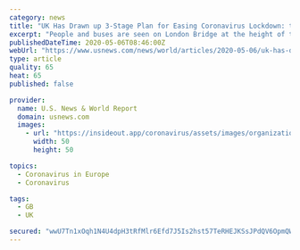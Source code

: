 ```yaml
---
category: news
title: "UK Has Drawn up 3-Stage Plan for Easing Coronavirus Lockdown: the Times"
excerpt: "People and buses are seen on London Bridge at the height of the traditional morning rush hour, following the outbreak of the coronavirus disease (COVID-19), London, Britain, May 5, 2020. REUTERS/Toby Melville/File PhotoReuters LONDON (Reuters) - The United Kingdom has drawn up a three-stage plan to ease the coronavirus lockdown that was first imposed at the end of March,"
publishedDateTime: 2020-05-06T08:46:00Z
webUrl: "https://www.usnews.com/news/world/articles/2020-05-06/uk-has-drawn-up-3-stage-plan-for-easing-coronavirus-lockdown-the-times"
type: article
quality: 65
heat: 65
published: false

provider:
  name: U.S. News & World Report
  domain: usnews.com
  images:
    - url: "https://insideout.app/coronavirus/assets/images/organizations/usnews.com-50x50.jpg"
      width: 50
      height: 50

topics:
  - Coronavirus in Europe
  - Coronavirus

tags:
  - GB
  - UK

secured: "wwU7Tn1xOqh1N4U4dpH3tRfMlr6Efd7J5Is2hst57TeRHEJKSsJPdQV6OpmQW6cJth1peq/y5imrm6xbHbhzf8P4BCsx8UqcV2Lr/+BbA5EEelQSXkWYDfPhuUCj/gW2l7ypCzJG/tzvUmXn3LBtsNdSM7oeIGz0QB490Ug+V0vh21xbNJQV0iF7isFUcO3DQK797i/rQWCZW4FSUuKnWoWiLBNbd+adQi5d/iFcGLnXk5jBagAn8IlpfjIJH/V++mropy46LTDybAhpXq9jlkDCZeNkgctjcKU65n4S49h0C1UqBZ/t1sxS+YyFIfs0oe426KkjNgArjzGjXmKjRZ3Q052jqulSICgPEjsUtc2WHDsPEsCARIRft/vZTvmzY5slbmGq7KFMIiLCRgG37jlJG0nGB86EfJ1OwOky34FBI6gx8xhAlf6wl49TkhYPMmPvmD6mJV6NtojqNc6ZeklrsnL6+1qefPTkZrDI6y4=;QduxknoB/vtkRruD4+U+3Q=="
---
```


